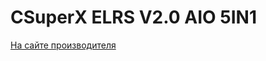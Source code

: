 # CSuperX ELRS V2.0 AIO 5IN1

[На сайте производителя](https://www.happymodel.cn/index.php/2024/05/14/superx-elrs-v2-0-aio-5in1-aio-flight-controller/)
